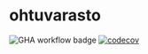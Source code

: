 # ohtuvarasto

![GHA workflow badge](https://github.com/eetpatsu/ohtuvarasto/workflows/CI/badge.svg)
[![codecov](https://codecov.io/github/eetpatsu/ohtuvarasto/graph/badge.svg?token=H4LLMT28QT)](https://codecov.io/github/eetpatsu/ohtuvarasto)
